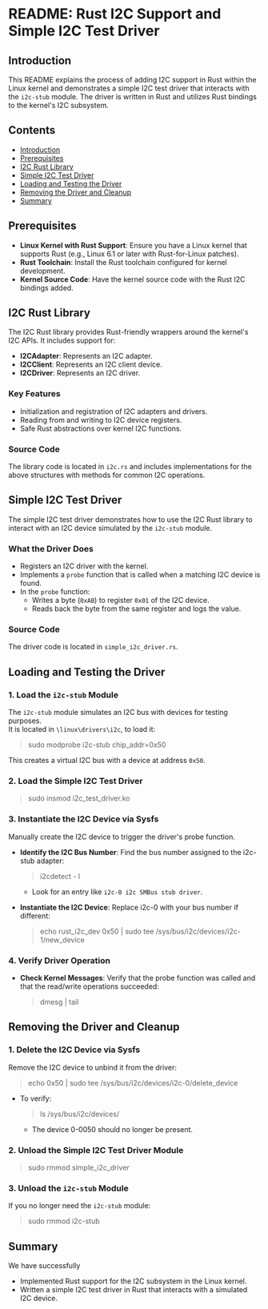 # README: Rust I2C Support and Simple I2C Test Driver

## Introduction

This README explains the process of adding I2C support in Rust within the Linux kernel and demonstrates a simple I2C test driver that interacts with the `i2c-stub` module. The driver is written in Rust and utilizes Rust bindings to the kernel's I2C subsystem.

## Contents

- [Introduction](#introduction)
- [Prerequisites](#prerequisites)
- [I2C Rust Library](#i2c-rust-library)
- [Simple I2C Test Driver](#simple-i2c-test-driver)
- [Loading and Testing the Driver](#loading-and-testing-the-driver)
- [Removing the Driver and Cleanup](#removing-the-driver-and-cleanup)
- [Summary](#summary)

## Prerequisites

- **Linux Kernel with Rust Support**: Ensure you have a Linux kernel that supports Rust (e.g., Linux 6.1 or later with Rust-for-Linux patches).
- **Rust Toolchain**: Install the Rust toolchain configured for kernel development.
- **Kernel Source Code**: Have the kernel source code with the Rust I2C bindings added.

## I2C Rust Library

The I2C Rust library provides Rust-friendly wrappers around the kernel's I2C APIs. It includes support for:

- **I2CAdapter**: Represents an I2C adapter.
- **I2CClient**: Represents an I2C client device.
- **I2CDriver**: Represents an I2C driver.

### Key Features

- Initialization and registration of I2C adapters and drivers.
- Reading from and writing to I2C device registers.
- Safe Rust abstractions over kernel I2C functions.

### Source Code

The library code is located in `i2c.rs` and includes implementations for the above structures with methods for common I2C operations.

## Simple I2C Test Driver

The simple I2C test driver demonstrates how to use the I2C Rust library to interact with an I2C device simulated by the `i2c-stub` module.

### What the Driver Does

- Registers an I2C driver with the kernel.
- Implements a `probe` function that is called when a matching I2C device is found.
- In the `probe` function:
  - Writes a byte (`0xAB`) to register `0x01` of the I2C device.
  - Reads back the byte from the same register and logs the value.

### Source Code

The driver code is located in `simple_i2c_driver.rs`.

## Loading and Testing the Driver
### 1. Load the `i2c-stub` Module
The `i2c-stub` module simulates an I2C bus with devices for testing purposes. <br />
It is located in `\linux\drivers\i2c`, to load it:
> sudo modprobe i2c-stub chip_addr=0x50 
>
This creates a virtual I2C bus with a device at address `0x50`.
### 2. Load the Simple I2C Test Driver
> sudo insmod i2c_test_driver.ko 
> 
### 3. Instantiate the I2C Device via Sysfs
Manually create the I2C device to trigger the driver's probe function.

- **Identify the I2C Bus Number**: Find the bus number assigned to the i2c-stub adapter:
    >  i2cdetect - l
    >

    - Look for an entry like `i2c-0 i2c SMBus stub driver`.

- **Instantiate the I2C Device**: Replace i2c-0 with your bus number if different:
    > echo rust_i2c_dev 0x50 | sudo tee /sys/bus/i2c/devices/i2c-1/new_device
    >
### 4. Verify Driver Operation

- **Check Kernel Messages**: Verify that the probe function was called and that the read/write operations succeeded:
    > dmesg | tail
    >

## Removing the Driver and Cleanup
### 1. Delete the I2C Device via Sysfs
Remove the I2C device to unbind it from the driver:
> echo 0x50 | sudo tee /sys/bus/i2c/devices/i2c-0/delete_device
>

- To verify:
    > ls /sys/bus/i2c/devices/
    >
    - The device 0-0050 should no longer be present.

### 2.  Unload the Simple I2C Test Driver Module
> sudo rmmod simple_i2c_driver
>

### 3. Unload the `i2c-stub` Module
If you no longer need the `i2c-stub` module:
> sudo rmmod i2c-stub 
>

## Summary
We have successfully
- Implemented Rust support for the I2C subsystem in the Linux kernel.
- Written a simple I2C test driver in Rust that interacts with a simulated I2C device.


